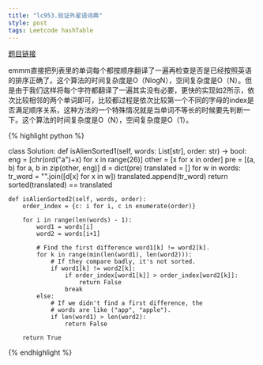```yaml
---
title: "lc953.验证外星语词典"
style: post
tags: Leetcode hashTable
---
```


[题目链接](https://leetcode-cn.com/problems/verifying-an-alien-dictionary/)

emmm直接把列表里的单词每个都按顺序翻译了一遍再检查是否是已经按照英语的排序正确了。这个算法的时间复杂度是O（NlogN），空间复杂度是O（N）。但是由于我们这样将每个字符都翻译了一遍其实没有必要，更快的实现如2所示，依次比较相邻的两个单词即可，比较都过程是依次比较第一个不同的字母的index是否满足顺序关系，这种方法的一个特殊情况就是当单词不等长的时候要先判断一下。这个算法的时间复杂度是O（N），空间复杂度是O（1）。

{% highlight python %}

class Solution:
    def isAlienSorted1(self, words: List[str], order: str) -> bool:
        eng = [chr(ord("a")+x) for x in range(26)]
        other = [x for x in order]
        pre = [(a, b) for a, b in zip(other, eng)]
        d = dict(pre)
        translated = []
        for w in words:
            tr_word = "".join([d[x] for x in w])
            translated.append(tr_word)
        return sorted(translated) == translated

    def isAlienSorted2(self, words, order):
        order_index = {c: i for i, c in enumerate(order)}

        for i in range(len(words) - 1):
            word1 = words[i]
            word2 = words[i+1]

            # Find the first difference word1[k] != word2[k].
            for k in range(min(len(word1), len(word2))):
                # If they compare badly, it's not sorted.
                if word1[k] != word2[k]:
                    if order_index[word1[k]] > order_index[word2[k]]:
                        return False
                    break
            else:
                # If we didn't find a first difference, the
                # words are like ("app", "apple").
                if len(word1) > len(word2):
                    return False

        return True

{% endhighlight %}

